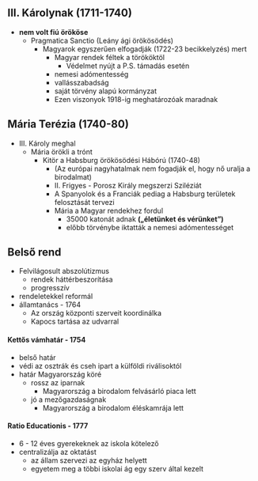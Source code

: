 ## III. Károlynak (1711-1740)
- **nem volt fiú örököse**
	- Pragmatica Sanctio (Leány ági örökösödés)
		- Magyarok egyszerűen elfogadják (1722-23 becikkelyzés) mert
			- Magyar rendek féltek a törököktöl
				- Védelmet nyújt a P.S. támadás esetén
			- nemesi adómentesség
			- vallásszabadság
			- saját törvény alapú kormányzat
			- Ezen viszonyok 1918-ig meghatározóak maradnak
## Mária Terézia (1740-80)
- III. Károly meghal
	- Mária örökli a trónt
		- Kitör a Habsburg örökösödési Hábórú (1740-48)
			- (Az európai nagyhatalmak nem fogadják el, hogy nő uralja a birodalmat)
			- II. Frigyes - Porosz Király megszerzi Sziléziát
			- A Spanyolok és a Franciák pediag a Habsburg területek felosztását tervezi
			- Mária a Magyar rendekhez fordul
				- 35000 katonát adnak **(„életünket és vérünket”)**
				- előbb törvénybe iktatták a nemesi adómentességet
## Belső rend
- Felvilágosult abszolútizmus
	- rendek háttérbeszorítása
	- progresszív
- rendeletekkel reformál
- államtanács - 1764
	- Az ország központi szerveit koordinálka
	- Kapocs tartása az udvarral
#### Kettős vámhatár - 1754
- belső határ
- védi az osztrák és cseh ipart a külföldi riválisoktól
- határ Magyarország köré
	- rossz az iparnak
		- Magyarország a birodalom felvásárló piaca lett
	- jó a mezőgazdaságnak
		- Magyarország a birodalom éléskamrája lett
#### Ratio Educationis - 1777
- 6 - 12 éves gyerekeknek az iskola kötelező
- centralizálja az oktatást
	- az állam szervezi az egyház helyett
	- egyetem meg a többi iskolai ág egy szerv által kezelt